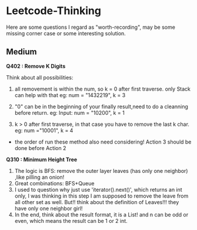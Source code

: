 # Leetcode-Thinking

Here are some questions I regard as "worth-recording", may be some  missing corner case or some interesting solution.

## Medium
**Q402 : Remove K Digits**


Think about all possibilities:


1. all removement is within the num, so k = 0 after first traverse.
 only Stack can help with that
  eg: num = "1432219", k = 3
  
2. "0" can be in the beginning of your finally result,need to do a cleanning before return.
  eg: Input: num = "10200", k = 1
  
3. k > 0 after first traverse, in that case you have to remove the last k char.
  eg: num ="10001", k = 4


* the order of run these method also need considering! Action 3 should be done before Action 2
  
**Q310 : Minimum Height Tree**

1. The logic is BFS: remove the outer layer leaves (has only one neighbor) ,like pilling an onion!
2. Great combinations: BFS+Queue   
3. I used to question why just use 'iterator().next()', which returns an int only, I was thinking in this step I am supposed to remove the leave from all other set as well. But!! think about the definition of Leaves!!! they have only one neighbor girl!
4. In the end, think about the result format, it is a List! and n can be odd or even, which means the result can be 1 or 2 int.
